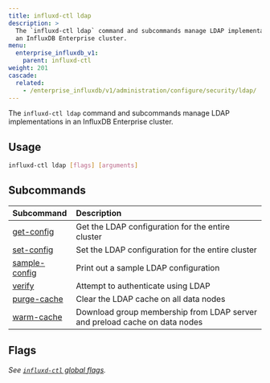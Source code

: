 ```yaml
---
title: influxd-ctl ldap
description: >
  The `influxd-ctl ldap` command and subcommands manage LDAP implementations in
  an InfluxDB Enterprise cluster.
menu:
  enterprise_influxdb_v1:
    parent: influxd-ctl
weight: 201
cascade:
  related: 
    - /enterprise_influxdb/v1/administration/configure/security/ldap/
---
```


The `influxd-ctl ldap` command and subcommands manage LDAP implementations in
an InfluxDB Enterprise cluster.

## Usage

```sh
influxd-ctl ldap [flags] [arguments]
```

## Subcommands

| Subcommand                                                                             | Description                                                                |
| :------------------------------------------------------------------------------------- | :------------------------------------------------------------------------- |
| [get-config](/enterprise_influxdb/v1/tools/influxd-ctl/ldap/get-config/)       | Get the LDAP configuration for the entire cluster                          |
| [set-config](/enterprise_influxdb/v1/tools/influxd-ctl/ldap/set-config/)       | Set the LDAP configuration for the entire cluster                          |
| [sample-config](/enterprise_influxdb/v1/tools/influxd-ctl/ldap/sample-config/) | Print out a sample LDAP configuration                                      |
| [verify](/enterprise_influxdb/v1/tools/influxd-ctl/ldap/verify/)               | Attempt to authenticate using LDAP                                         |
| [purge-cache](/enterprise_influxdb/v1/tools/influxd-ctl/ldap/purge-cache/)     | Clear the LDAP cache on all data nodes                                     |
| [warm-cache](/enterprise_influxdb/v1/tools/influxd-ctl/ldap/warm-cache/)       | Download group membership from LDAP server and preload cache on data nodes |

## Flags

_See [`influxd-ctl` global flags](/enterprise_influxdb/v1/tools/influxd-ctl/#influxd-ctl-global-flags)._




